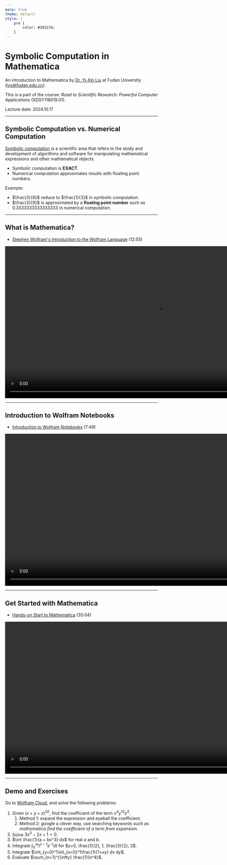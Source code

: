 ```yaml
---
marp: true
theme: default
style: |
    pre {
        color: #303234;
    }
---
```


<!--
backgroundColor: #191a2e
color: skyblue
-->
# Symbolic Computation in Mathematica

An introduction to Mathematica by [Dr. Yi-Xin Liu](http://www.yxliu.group) at Fudan University (lyx@fudan.edu.cn).

This is a part of the course: *Road to Scientific Research: Powerful Computer Applications* (XDSY118019.01).

Lecture date: 2024.10.17

---

<!-- _paginate: true -->
## Symbolic Computation vs. Numerical Computation

[Symbolic computation](https://en.wikipedia.org/wiki/Computer_algebra) is a scientific area that refers to the study and development of algorithms and software for manipulating mathematical expressions and other mathematical objects.

- Symbolic computation is **EXACT**.
- Numerical computation approximates results with floating point numbers.

Example:

- $\frac{3}{9}$ reduce to $\frac{1}{3}$ in symbolic computation.
- $\frac{3}{9}$ is approximated by a **floating point number** such as $0.3333333333333333$ in numerical computation.

---

## What is Mathematica?

- [Stephen Wolfram's Introduction to the Wolfram Language](https://youtu.be/_P9HqHVPeik) (12:55)

<video height="500" controls>
    <source src="mathematica_introduction.mp4">
</video>

---

## Introduction to Wolfram Notebooks

- [Introduction to Wolfram Notebooks](https://youtu.be/9Tc_FQbDYA4) (7:49)

<video height="500" controls>
    <source src="mathematica_notebook.mp4">
</video>
 
---

## Get Started with Mathematica

- [Hands-on Start to Mathematica](https://youtu.be/HwX34l9E8Ts) (35:04)

<video height="500" controls>
    <source src="mathematica_start.mp4">
</video>

---

## Demo and Exercises

Go to [Wolfram Cloud](https://www.wolframcloud.com), and solve the following problems:

1. Given $(x + y + z)^{20}$, find the coefficient of the term $x^4y^{13}z^3$.
   1. Method 1: expand the expression and eyeball the coefficient.
   2. Method 2: google a clever way, use searching keywords such as _mathematica find the coefficient of a term from expansion_.
2. Solve $3x^3 - 2x + 1 = 0$.
3. $\int \frac{1}{a + bx^3} dx$ for real $a$ and $b$.
4. Integrate $\int_0^{\infty} t^{z-1}e^{-t} dt$ for $z=0, \frac{1}{2}, 1, \frac{3}{2}, 2$.
5. Integrate $\int_{y=0}^1\int_{x=0}^1\frac{1}{1+xy} dx dy$.
6. Evaluate $\sum_{n=1}^{\infty} \frac{1}{n^4}$.
